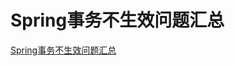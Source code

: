 # Spring事务不生效问题汇总

[Spring事务不生效问题汇总](https://javago.blog.csdn.net/article/details/72848654)
<comment/>